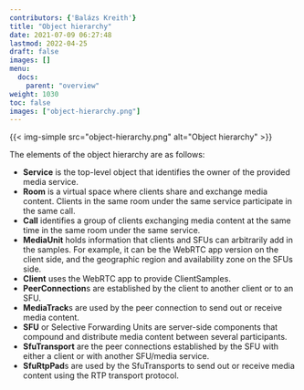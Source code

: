 ```yaml
---
contributors: {'Balázs Kreith'}
title: "Object hierarchy"
date: 2021-07-09 06:27:48
lastmod: 2022-04-25
draft: false
images: []
menu:
  docs:
    parent: "overview"
weight: 1030
toc: false
images: ["object-hierarchy.png"]
---
```


{{< img-simple src="object-hierarchy.png" alt="Object hierarchy" >}}

The elements of the object hierarchy are as follows:

 * **Service** is the top-level object that identifies the owner of the provided media service.
 * **Room** is a virtual space where clients share and exchange media content. Clients in the same room under the same service participate in the same call.
 * **Call** identifies a group of clients exchanging media content at the same time in the same room under the same service.
 * **MediaUnit** holds information that clients and SFUs can arbitrarily add in the samples. For example, it can be the WebRTC app version on the client side, and the geographic region and availability zone on the SFUs side.
 * **Client** uses the WebRTC app to provide ClientSamples.
 * **PeerConnection**s are established by the client to another client or to an SFU.
 * **MediaTrack**s are used by the peer connection to send out or receive media content.
 * **SFU** or Selective Forwarding Units are server-side components that compound and distribute media content between several participants.
 * **SfuTransport** are the peer connections established by the SFU with either a client or with another SFU/media service.
 * **SfuRtpPad**s are used by the SfuTransports to send out or receive media content using the RTP transport protocol.

